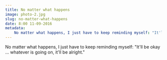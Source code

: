 ```yaml
---
title: No matter what happens
image: photo-2.jpg
slug: no-matter-what-happens
date: 8:00 11-09-2016
metadata:
	No matter what happens, I just have to keep reminding myself: "It'll be okay ... whatever is going on, it'll be alright."
---
```


No matter what happens, I just have to keep reminding myself: "It'll be okay ... whatever is going on, it'll be alright."